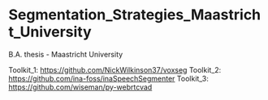 # Segmentation_Strategies_Maastricht_University
B.A. thesis - Maastricht University

Toolkit_1: https://github.com/NickWilkinson37/voxseg
Toolkit_2: https://github.com/ina-foss/inaSpeechSegmenter
Toolkit_3: https://github.com/wiseman/py-webrtcvad

